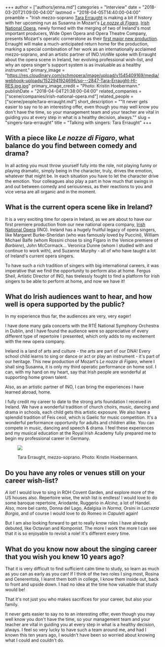 +++
author = ["authors/jenna.md"]
categories = "Interview"
date = "2018-03-20T21:09:00-04:00"
lastmod = "2018-04-05T14:40:00-04:00"
preamble = "Irish mezzo-soprano [Tara Erraught](/scene/companies/tara-erraught/) is making a bit if history with her upcoming run as Susanna in Mozart's [*Le nozze di Figaro*](http://www.irishnationalopera.ie/whats-on/current-upcoming-productions/the-marriage-of-figaro). [Irish National Opera](/scene/companies/irish-national-opera/), newly formed with the merging of two of Ireland's most important producers, Wide Open Opera and Opera Theatre Company, presents Mozart's operatic cornerstone as their [first major new production](http://www.irishnationalopera.ie/whats-on/current-upcoming-productions/the-marriage-of-figaro). Erraught will make a much-anticipated return home for the production, marking a special combination of her work as an internationally acclaimed mezzo-soprano, and an artistic partner of INO.\n\nWe spoke with Erraught about the opera scene in Ireland, her evolving professional wish-list, and why an opera singer's support system is as invaluable as a healthy instrument."
primary_image = "https://res.cloudinary.com/schmopera/image/upload/v1545409169/media/webhook-uploads/1522941924696/sq---2847-Tara-Erraught-HI-RES.jpg.jpg"
primary_image_credit = "Photo: Kristin Hoebermann."
publishDate = "2018-04-04T21:38:00-04:00"
related_companies = ["scene/companies/irish-national-opera.md"]
related_people = ["scene/people/tara-erraught.md"]
short_description = "&quot;It never gets easier to say no to an interesting offer, even though you may well know you don&#039;t have the time, so your management team and your teacher are vital in guiding you at every step in what is a healthy decision, always.&quot;"
slug = "singers-tara-erraught"
title = "Talking with singers: Tara Erraught"
+++

## With a piece like *Le nozze di Figaro*, what balance do you find between comedy and drama?

In all acting you must throw yourself fully into the role, not playing funny or playing dramatic, simply being in the character, truly, drives the emotion, whatever that might be. In each situation you have to let the character drive the emotion. Your colleagues also play a part in how much that swings in and out between comedy and seriousness, as their reactions to you and vice versa are all organic and in the moment. 

## What is the current opera scene like in Ireland?

It is a very exciting time for opera in Ireland, as we are about to have our first premiere production from our new national opera company, [Irish National Opera](/scene/companies/irish-national-opera/) (INO). Ireland has a hugely fruitful legacy of opera singers, like Margaret Burke-Sheridan (who was famously loved by Puccini), William Michael Balfe (whom Rossini chose to sing Figaro in the Venice premiere of *Barbiere*), John McCormack... Veronica Dunne (whom I studied with and continue to work with), and Suzanne Murphy - all of who have taught a lot of Ireland's current opera singers. 

To have such a rich tradition of singers with big international careers, it was imperative that we find the opportunity to perform also at home. Fergus Sheil, Artistic Director of INO, has tirelessly fought to find a platform for Irish singers to be able to perform at home, and now we have it!

## What do Irish audiences want to hear, and how well is opera supported by the public?

In my experience thus far, the audiences are very, very eager!
 
I have done many gala concerts with the RTÉ National Symphony Orchestra in Dublin, and I have found the audience were so appreciative of every different type of repertoire I presented, which only adds to my excitement with the new opera company. 

Ireland is a land of arts and culture - the arts are part of our DNA! Every school child learns to sing or dance or act or play an instrument - it's part of our heritage. This new production of Mozart's *Le nozze di Figaro*, where I shall sing Susanna, it is only my third operatic performance on home soil. I can, with my hand on my heart, say that Irish people are wonderful at supporting home grown talent.

Also, as an artistic partner of INO, I can bring the experiences I have learned abroad, home.

I fully credit my career to date to the strong arts foundation I received in Ireland. We have a wonderful tradition of church choirs, music, dancing and drama in schools, each child gets this artistic exposure. We also have a splendid tradition of Feis ceoil, which is Gaelic for music competition. It's a wonderful performance opportunity for adults and children alike. You can compete in music, dancing and speech & drama. I feel these experiences and my musical education at the Royal Irish Academy fully prepared me to begin my professional career in Germany.

<figure data-type="image">

![](https://res.cloudinary.com/schmopera/image/upload/v1545409169/media/webhook-uploads/1522941945639/0116-Tara-Erraught-HI-RES.jpg.jpg)
<figcaption>Tara Erraught, mezzo-soprano. Photo: Kristin Hoebermann.</figcaption>
</figure>

## Do you have any roles or venues still on your career wish-list?

*A lot!* I would love to sing in ROH Covent Garden, and explore more of the US houses also. Repertoire wise, the wish list is endless! I would love to do some baroque repertoire, Ariodante, Ruggerio in *Alcina*, a lot of Handel. Also, more bel canto, Donna del Lago, Adalgisa in *Norma*, Orsini in *Lucrezia Borgia*, and of course I would love to do Romeo in *Capuleti* again! 

But I am also looking forward to get to really know roles I have already debuted, like Octavian and Komponist. The more I work the more I can see that it is so enjoyable to revisit a role! It's different every time.

## What do you know now about the singing career that you wish you knew 10 years ago?

That it is very difficult to find sufficient calm time to study, so learn as much as you can as early as you can! If I think of the two roles I sing most, Rosina and Cenerentola, I learnt them both in college, I know them inside out, back to front and upside down. I had no idea at the time how valuable that study would be!

That it's not just you who makes sacrifices for your career, but also your family.

It never gets easier to say no to an interesting offer, even though you may well know you don't have the time, so your management team and your teacher are vital in guiding you at every step in what is a healthy decision, always. I feel so very lucky to have such a team around me, and had I known this ten years ago, I wouldn't have been so worried about knowing what I could and couldn't do.
